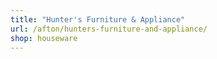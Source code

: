```yaml
---
title: "Hunter's Furniture & Appliance"
url: /afton/hunters-furniture-and-appliance/
shop: houseware
---
```

